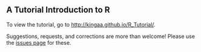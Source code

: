 ## A Tutorial Introduction to **R**

To view the tutorial, go to http://kingaa.github.io/R_Tutorial/.

Suggestions, requests, and corrections are more than welcome!
Please use the [issues page](https://github.com/kingaa/R_Tutorial/issues) for these.
